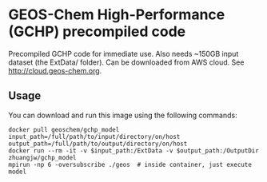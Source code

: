 # GEOS-Chem High-Performance (GCHP) precompiled code

Precompiled GCHP code for immediate use.
Also needs ~150GB input dataset (the ExtData/ folder). Can be downloaded from AWS cloud. See http://cloud.geos-chem.org.

Usage
-----

You can download and run this image using the following commands:

    docker pull geoschem/gchp_model
    input_path=/full/path/to/input/directory/on/host
    output_path=/full/path/to/output/directory/on/host
    docker run --rm -it -v $input_path:/ExtData -v $output_path:/OutputDir  zhuangjw/gchp_model
    mpirun -np 6 -oversubscribe ./geos  # inside container, just execute model
